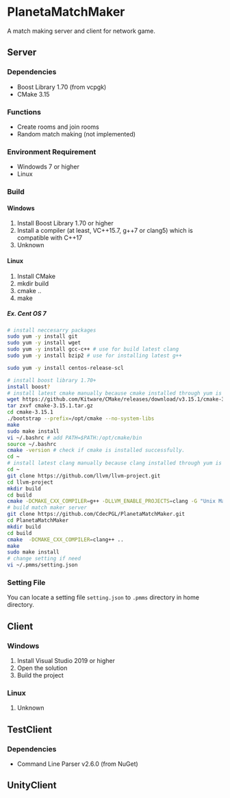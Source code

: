 # PlanetaMatchMaker

A match making server and client for network game.

## Server

### Dependencies

- Boost Library 1.70 (from vcpgk)
- CMake 3.15

### Functions

- Create rooms and join rooms
- Random match making (not implemented)

### Environment Requirement

- Windowds 7 or higher
- Linux

### Build

#### Windows

1. Install Boost Library 1.70 or higher
1. Install a compiler (at least, VC++15.7, g++7 or clang5) which is compatible with C++17
1. Unknown

#### Linux

1. Install CMake
1. mkdir build
1. cmake ..
1. make

##### Ex. Cent OS 7

```bash
# install neccesarry packages
sudo yum -y install git
sudo yum -y install wget
sudo yum -y install gcc-c++ # use for build latest clang
sudo yum -y install bzip2 # use for installing latest g++

sudo yum -y install centos-release-scl

# install boost library 1.70+
install boost?
# install latest cmake manually because cmake installed through yum is old.
wget https://github.com/Kitware/CMake/releases/download/v3.15.1/cmake-3.15.1.tar.gz
tar zxvf cmake-3.15.1.tar.gz
cd cmake-3.15.1
./bootstrap --prefix=/opt/cmake --no-system-libs
make
sudo make install
vi ~/.bashrc # add PATH=$PATH:/opt/cmake/bin
source ~/.bashrc
cmake -version # check if cmake is installed successfully.
cd ~
# install latest clang manually because clang installed through yum is old. http://clang.llvm.org/get_started.html
cd ~
git clone https://github.com/llvm/llvm-project.git
cd llvm-project
mkdir build
cd build
cmake -DCMAKE_CXX_COMPILER=g++ -DLLVM_ENABLE_PROJECTS=clang -G "Unix Makefiles" ../llvm
# build match maker server
git clone https://github.com/CdecPGL/PlanetaMatchMaker.git
cd PlanetaMatchMaker
mkdir build
cd build
cmake  -DCMAKE_CXX_COMPILER=clang++ ..
make
sudo make install
# change setting if need
vi ~/.pmms/setting.json
```

### Setting File

You can locate a setting file `setting.json` to `.pmms` directory in home directory.

## Client

### Windows

1. Install Visual Studio 2019 or higher
1. Open the solution
1. Build the project

### Linux

1. Unknown

## TestClient

### Dependencies

- Command Line Parser v2.6.0 (from NuGet)

## UnityClient
